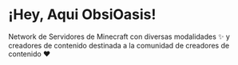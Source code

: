# ¡Hey, Aqui ObsiOasis!

Network de Servidores de Minecraft con diversas modalidades ✨ y creadores de contenido destinada a la comunidad de creadores de contenido ❤️
